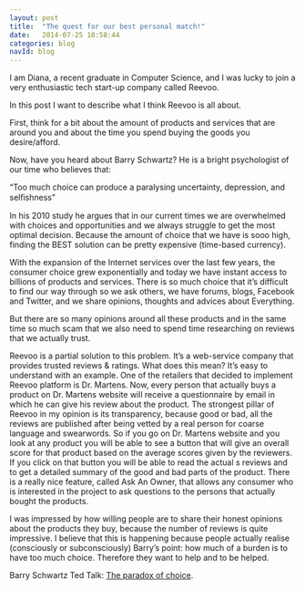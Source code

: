 ```yaml
---
layout: post
title:  "The quest for our best personal match!"
date:   2014-07-25 10:58:44
categories: blog
navId: blog
---
```


I am Diana, a recent graduate in Computer Science, and I was lucky to join a very enthusiastic tech start-up company called Reevoo.

In this post I want to describe what I think Reevoo is all about. 

First, think for a bit about the amount of products and services that are around you and about the time you spend buying the goods  you desire/afford.

Now, have you heard about Barry Schwartz? He is a bright psychologist of our time who believes that: 

“Too much choice can produce a paralysing uncertainty, depression, and selﬁshness”  

In his 2010 study he argues that  in our current times we are overwhelmed with choices and opportunities and we always struggle to get the most optimal decision. Because the amount of choice that we have is  sooo high, finding the BEST solution can be pretty expensive (time-based currency).

With the expansion of the Internet services over the last few years, the consumer choice grew exponentially and today we have instant access to billions of products and services.
There is so much choice that it’s difficult to find our way through so we ask others, we have forums, blogs, Facebook and Twitter, and we share opinions, thoughts and advices about Everything.

But there are so many opinions around all these products and in the same time so much scam that we also need to spend time researching on reviews that we actually trust. 

Reevoo is a partial solution to this problem. It’s a web-service company that  provides trusted reviews & ratings. What does this mean? It’s easy to understand with an example. One of the retailers that decided to implement Reevoo platform is Dr. Martens. 
Now, every person that actually buys a product on Dr. Martens website will receive a questionnaire by email in which he can give his review about the product. 
The strongest pillar of Reevoo in my opinion is its transparency, because good or bad, all the reviews are published after being vetted by a real person for coarse language and swearwords. So if you go on Dr. Martens website and you look at any product you will be able to see a button that will give an overall score for that product based on the average scores given by the reviewers. If you click on that button you will be able to read the actual  s reviews and to get a detailed summary of the good and bad parts of the product.
There is a really nice feature, called Ask An Owner, that allows any consumer who is interested in the project to ask questions to the persons that actually bought the products.


I was impressed by how willing people are to share their honest opinions about the products they buy, because the number of reviews is quite impressive. I believe that this is happening because people actually realise (consciously or subconsciously) Barry’s point: how much of a burden is to have too much choice. Therefore they want to help and to be helped. 


Barry Schwartz Ted Talk: [The paradox of choice][Barry].

[Barry]: http://www.ted.com/talks/barry_schwartz_on_the_paradox_of_choice
   
